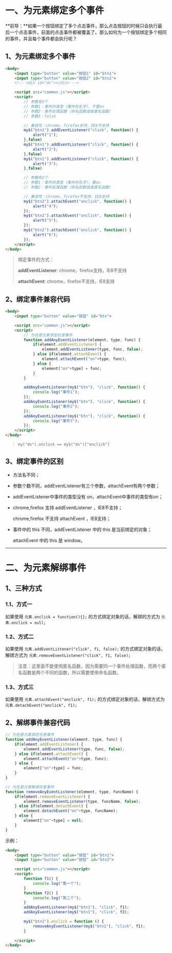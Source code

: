 # 一、为元素绑定多个事件

**前导：**如果一个按钮绑定了多个点击事件，那么点击按钮的时候只会执行最后一个点击事件，前面的点击事件都被覆盖了。那么如何为一个按钮绑定多个相同的事件，并且每个事件都会执行呢？



## 1、为元素绑定多个事件

```html
<body>
    <input type="button" value="按钮1" id="btn1">
    <input type="button" value="按钮2" id="btn2">
    <!-- <div id="dv"></div> -->

    <script src="common.js"></script>
    <script>
        // 参数有3个
        // 参数1：事件的类型（事件的名字），不要on
        // 参数2：事件处理函数（命名函数或者匿名函数）
        // 参数3：false

        // 兼容性：chrome，firefox支持，IE8不支持
    	my$("btn1").addEventListener("click", function() {
            alert("1");
        },false)
        my$("btn1").addEventListener("click", function() {
            alert("2");
        },false)
        my$("btn1").addEventListener("click", function() {
            alert("3");
        },false)

        // 参数有2个
        // 参数1：事件的类型（事件的名字），要on
        // 参数2：事件处理函数（命名函数或者匿名函数）

        // 兼容性：chrome，firefox不支持，IE8支持
        my$("btn2").attachEvent("onclick", function() {
            alert("4");
        });
        my$("btn2").attachEvent("onclick", function() {
            alert("5");
        });
        my$("btn2").attachEvent("onclick", function() {
            alert("6");
        });
    </script>
</body>
```

> 绑定事件的方式：
>
> **addEventListener**: chrome，firefox支持，IE8不支持
>
> **attachEvent**: chrome，firefox不支持，IE8支持



## 2、绑定事件兼容代码

```html
<body>
    <input type="button" value="按钮" id="btn">

    <script src="common.js"></script>
    <script>
        // 为任意元素添加任意事件
        function addAnyEventListener(element, type, func) {
            if(element.addEventListener) {
                element.addEventListener(type, func, false);
            } else if(element.attachEvent) {
                element.attachEvent("on"+type, func);
            } else {
                element["on"+type] = func;
            }
        }

        addAnyEventListener(my$("btn"), "click", function() {
            console.log("事件1");
        });
        addAnyEventListener(my$("btn"), "click", function() {
            console.log("事件2");
        });
        addAnyEventListener(my$("btn"), "click", function() {
            console.log("事件3");
        });
    </script>
</body>
```

>`my("dv").onclick == my$("dv")["onclick"]`



## 3、绑定事件的区别

-   方法名不同；

-   参数个数不同，addEventListener有三个参数，attachEvent有两个参数；

-  addEventListener中事件的类型没有 on，attachEvent中事件的类型有on；

-  chrome,firefox 支持 addEventListener ，IE8不支持；

   chrome,firefox 不支持 attachEvent ，IE8支持；

-  事件中的 this 不同，addEventListener 中的 this 是当前绑定的对象；

   attachEvent 中的 this 是 window。



---



# 二、为元素解绑事件

## 1、三种方式

### 1.1、方式一

如果使用 `元素.onclick = function(){};` 的方式绑定对象的话，解绑的方式为 `元素.onclick = null;`



### 1.2、方式二

如果使用 `元素.addEventListener("click", f1, false);` 的方式绑定对象的话，解绑方式为 `元素.removeEventListener("click", f1, false);` 

> 注意：这里面不能使用匿名函数，因为需要同一个事件处理函数，而两个匿名函数是两个不同的函数，所以需要使用命名函数。



### 1.3、方式三

如果使用 `元素.attachEvent("onclick", f1);` 的方式绑定对象的话，解绑方式为 `元素.detachEvent("onclick", f1);` 





## 2、解绑事件兼容代码

```js
// 为任意元素绑定任意事件
function addAnyEventListener(element, type, func) {
    if(element.addEventListener) {
        element.addEventListener(type, func, false);
    } else if(element.attachEvent) {
        element.attachEvent("on"+type, func);
    } else {
        element["on"+type] = func;
    }
}

// 为任意元素解绑任意事件
function removeAnyEventListener(element, type, funcName) {
    if(element.removeEventListener) {
        element.removeEventListener(type, funcName, false);
    } else if(element.detachEvent) {
        element.detachEvent("on"+type, funcName);
    } else {
        element["on"+type] = null;
    }
}
```

示例：

```html
<body>
    <input type="button" value="按钮" id="btn1">
    <input type="button" value="按钮" id="btn2">

    <script src="common.js"></script>
    <script>
        function f1() {
            console.log("第一个");
        }
        function f2() {
            console.log("第二个");
        }
        addAnyEventListener(my$("btn1"), "click", f1);
        addAnyEventListener(my$("btn1"), "click", f2);

        my$("btn2").onclick = function () {
            removeAnyEventListener(my$("btn1"), "click", f1);
        }
        
    </script>
</body>
```
